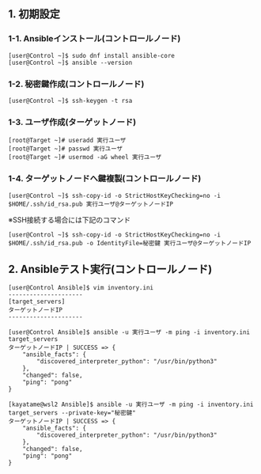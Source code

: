 ## 1. 初期設定
### 1-1. Ansibleインストール(コントロールノード)
```
[user@Control ~]$ sudo dnf install ansible-core
[user@Control ~]$ ansible --version
```

### 1-2. 秘密鍵作成(コントロールノード)
```
[user@Control ~]$ ssh-keygen -t rsa
```

### 1-3. ユーザ作成(ターゲットノード)
```
[root@Target ~]# useradd 実行ユーザ
[root@Target ~]# passwd 実行ユーザ
[root@Target ~]# usermod -aG wheel 実行ユーザ
```

### 1-4. ターゲットノードへ鍵複製(コントロールノード)
```
[user@Control ~]$ ssh-copy-id -o StrictHostKeyChecking=no -i $HOME/.ssh/id_rsa.pub 実行ユーザ@ターゲットノードIP
```
※SSH接続する場合には下記のコマンド
```
[user@Control ~]$ ssh-copy-id -o StrictHostKeyChecking=no -i $HOME/.ssh/id_rsa.pub -o IdentityFile=秘密鍵 実行ユーザ@ターゲットノードIP
```

## 2. Ansibleテスト実行(コントロールノード)
```
[user@Control Ansible]$ vim inventory.ini
---------------------
[target_servers]
ターゲットノードIP
---------------------

[user@Control Ansible]$ ansible -u 実行ユーザ -m ping -i inventory.ini target_servers
ターゲットノードIP | SUCCESS => {
    "ansible_facts": {
        "discovered_interpreter_python": "/usr/bin/python3"
    },
    "changed": false,
    "ping": "pong"
}

[kayatame@wsl2 Ansible]$ ansible -u 実行ユーザ -m ping -i inventory.ini target_servers --private-key="秘密鍵"
ターゲットノードIP | SUCCESS => {
    "ansible_facts": {
        "discovered_interpreter_python": "/usr/bin/python3"
    },
    "changed": false,
    "ping": "pong"
}
```